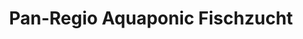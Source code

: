 ---
title: "Pan-Regio Aquaponic Fischzucht"
url: /andau/pan-regio-aquaponic-fischzucht/
shop: Fisch
---